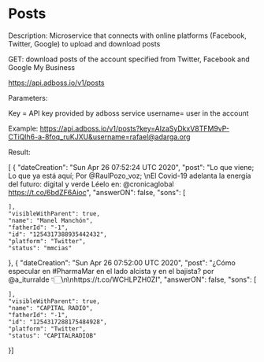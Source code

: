 # Posts

Description: Microservice that connects with online platforms (Facebook, Twitter, Google) to upload and download posts


GET: download posts of the account specified from Twitter, Facebook and Google My Business

https://api.adboss.io/v1/posts

Parameters:

Key = API key provided by adboss service
username= user in the account

Example: https://api.adboss.io/v1/posts?key=AIzaSyDkxV8TFM9vP-CTiQlh6-a-8foq_ruKJXU&username=rafael@adarga.org

Result:

[
  {
    "dateCreation": "Sun Apr 26 07:52:24 UTC 2020",
    "post": "Lo que viene; Lo que ya está aquí; Por @RaulPozo_voz; \nEl Covid-19 adelanta la energía del futuro: digital y verde Léelo en: @cronicaglobal https://t.co/6bdZF6Aioc",
    "answerON": false,
    "sons": [
      
    ],
    "visibleWithParent": true,
    "name": "Manel Manchón",
    "fatherId": "-1",
    "id": "1254317388935442432",
    "platform": "Twitter",
    "status": "mmcias"
  },
  {
    "dateCreation": "Sun Apr 26 07:52:00 UTC 2020",
    "post": "¿Cómo especular en #PharmaMar en el lado alcista y en el bajista? por @a_iturralde 👇🏻\n\nhttps://t.co/WCHLPZH0ZI",
    "answerON": false,
    "sons": [
      
    ],
    "visibleWithParent": true,
    "name": "CAPITAL RADIO",
    "fatherId": "-1",
    "id": "1254317288175484928",
    "platform": "Twitter",
    "status": "CAPITALRADIOB"
  }]

